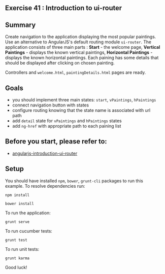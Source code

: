 ## Exercise 41 : Introduction to ui-router

## Summary
Create navigation to the application displaying the most popular paintings. Use an alternative to AngularJS's default  routing module `ui-router`. The 
application consists of three main parts : **Start** - the welcome page, **Vertical Paintings** - displays the known vertical paintings, **Horizontal 
Paintings** - displays the known horizontal paintings. Each paining has some details that should be displayed after clicking on chosen painting.


Controllers and `welcome.html`, `paintingDetails.html` pages are ready.

## Goals 
* you should implement three main states: `start`, `vPaintings`, `hPaintings`
* connect navigation button with states 
* configure routing knowing that the state name is associated with url path
* add `detail` state for `vPaintings` and `hPaintings` states
* add `ng-href` with appropriate path to each paining list

## Before you start, please refer to:
* [angularjs-introduction-ui-router](https://egghead.io/lessons/angularjs-introduction-ui-router)

## Setup
 You should have installed `npm`, `bower`, `grunt-cli`  packages to run this example. To resolve dependencies run:

```
npm install
```

```
bower install
```

To run the application:

```
grunt serve
```

To run cucumber tests:

```
grunt test
```

To run unit tests:

```
grunt karma
```

Good luck!
